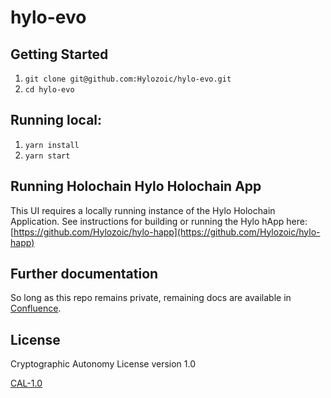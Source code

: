 # hylo-evo

## Getting Started

1. `git clone git@github.com:Hylozoic/hylo-evo.git`
2. `cd hylo-evo`

## Running local:

1. `yarn install`
2. `yarn start`

## Running Holochain Hylo Holochain App

This UI requires a locally running instance of the Hylo Holochain Application. See instructions for building or running the Hylo hApp here: [https://github.com/Hylozoic/hylo-happ](https://github.com/Hylozoic/hylo-happ)


## Further documentation

So long as this repo remains private, remaining docs are available in [Confluence](https://hylozoic.atlassian.net/wiki/spaces/DEV/pages/87195649/Web+Client).

## License

Cryptographic Autonomy License version 1.0

[CAL-1.0](https://github.com/holochain/cryptographic-autonomy-license/blob/master/README.md)
